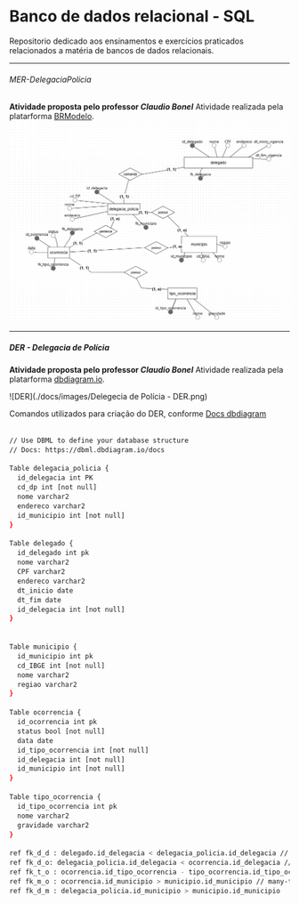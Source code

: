 # Banco de dados relacional - SQL
Repositorio dedicado aos ensinamentos e exercícios praticados relacionados a matéria de bancos de dados relacionais.

---

###### MER-DelegaciaPolicia
**Atividade proposta pelo professor *Claudio Bonel***
Atividade realizada pela platarforma [BRModelo](https://app.brmodeloweb.com/).
![MER](./docs/images/MER-DelegaciaPolicia.png)

---

##### DER - Delegacia de Polícia

**Atividade proposta pelo professor *Claudio Bonel***
Atividade realizada pela platarforma [dbdiagram.io](https://dbdiagram.io/).

![DER](./docs/images/Delegecia de Polícia - DER.png)

Comandos utilizados para criação do DER, conforme [Docs dbdiagram](https://dbml.dbdiagram.io/docs)
```bash

// Use DBML to define your database structure
// Docs: https://dbml.dbdiagram.io/docs

Table delegacia_policia {
  id_delegacia int PK
  cd_dp int [not null]
  nome varchar2
  endereco varchar2
  id_municipio int [not null]
}

Table delegado {
  id_delegado int pk
  nome varchar2
  CPF varchar2
  endereco varchar2
  dt_inicio date
  dt_fim date
  id_delegacia int [not null]
}


Table municipio {
  id_municipio int pk
  cd_IBGE int [not null]
  nome varchar2
  regiao varchar2
}

Table ocorrencia {
  id_ocorrencia int pk
  status bool [not null]
  data date
  id_tipo_ocorrencia int [not null]
  id_delegacia int [not null]
  id_municipio int [not null]
}

Table tipo_ocorrencia {
  id_tipo_ocorrencia int pk
  nome varchar2
  gravidade varchar2
}

ref fk_d_d : delegado.id_delegacia < delegacia_policia.id_delegacia // one-to-many
ref fk_d_o: delegacia_policia.id_delegacia < ocorrencia.id_delegacia // one-to-many
ref fk_t_o : ocorrencia.id_tipo_ocorrencia - tipo_ocorrencia.id_tipo_ocorrencia // one-to-one
ref fk_m_o : ocorrencia.id_municipio > municipio.id_municipio // many-to-one
ref fk_d_m : delegacia_policia.id_municipio > municipio.id_municipio


```